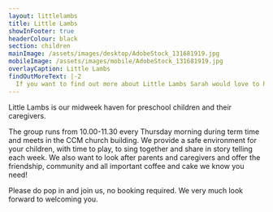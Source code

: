 ```yaml
---
layout: littlelambs
title: Little Lambs
showInFooter: true
headerColour: black
section: children
mainImage: /assets/images/desktop/AdobeStock_131681919.jpg
mobileImage: /assets/images/mobile/AdobeStock_131681919.jpg
overlayCaption: Little Lambs
findOutMoreText: |-2
  If you want to find out more about Little Lambs Sarah would love to hear from you.
---
```

Little Lambs is our midweek haven for preschool children and their caregivers.

The group runs from 10.00-11.30 every Thursday morning during term time and meets in the CCM church building. We provide a safe environment for your children, with time to play, to sing together and share in story telling each week. We also want to look after parents and caregivers and offer the friendship, community and all important coffee and cake we know you need!

Please do pop in and join us, no booking required. We very much look forward to welcoming you.
